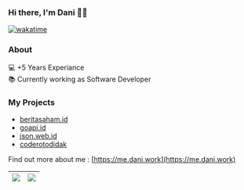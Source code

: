 ### Hi there, I'm Dani :man_technologist:

<!-- [![dani.work](https://img.shields.io/static/v1?label=dani.work&message=%20&color=yellow&logo=GoogleChrome&style=flat-square&logoColor=white)](https://dani.work/)
[![Facebook](https://img.shields.io/static/v1?label=Facebook&message=%20&color=blue&logo=Facebook&style=flat-square&logoColor=white)](https://www.facebook.com/we.are.emo/)
[![Instagram](https://img.shields.io/static/v1?label=Instagram&message=%20&color=orange&logo=Instagram&style=flat-square&logoColor=white)](https://www.instagram.com/daniwebdev/)
[![Twitter](https://img.shields.io/static/v1?label=Twitter&message=%20&color=1da1f2&logo=Twitter&style=flat-square&logoColor=white)](https://www.twitter.com/daniwebdev/)
[![me@dani.work](https://img.shields.io/static/v1?label=me@dani.work&message=%20&color=red&logo=minutemailer&style=flat-square&logoColor=white)](mailto:me@dani.work) -->
[![wakatime](https://wakatime.com/badge/user/a83489ba-95da-435d-b3b6-65aeee088064.svg)](https://wakatime.com/@a83489ba-95da-435d-b3b6-65aeee088064)

### About
  
💻 +5 Years Experiance<br/>
📚 Currently working as Software Developer


### My Projects
- [beritasaham.id](https://beritasaham.id)
- [goapi.id](https://goapi.id)
- [json.web.id](https://json.web.id)
- [coderotodidak](https://instagram.com/coderotodidak)

Find out more about me : [https://me.dani.work](https://me.dani.work)


|  <img src="https://github-readme-stats.vercel.app/api?username=daniwebdev&theme=prussian&show_icons=true">   |  <img src="https://github-readme-stats.vercel.app/api/top-langs/?username=daniwebdev&theme=prussian"> |
|--------------------------------|----------------------------------|
